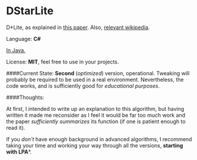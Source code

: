 # DStarLite

D\*Lite, as explained in [this paper](https://github.com/SorcerersApprentice/DStarLite/blob/master/dlite_tro05.pdf).
Also, [relevant wikipedia](https://en.wikipedia.org/wiki/D*).

Language: **C#**

[In Java.](https://github.com/SorcerersApprentice/DStarLiteJava)

License: **MIT**, feel free to use in your projects.

####Current State:
**Second** (*optimized*) version, operational. Tweaking will probably be required to be used in a real environment. Nevertheless, the code works, and is sufficiently good for *educational purposes*.

####Thoughts:

At first, I intended to write up an explanation to this algorithm, but having written it made me reconsider as I feel it would be far too much work and the paper *sufficiently summarizes* its function (if one is patient enough to read it).

If you *don't* have enough background in advanced algorithms, I recommend taking your time and working your way through all the versions, **starting with LPA***.






